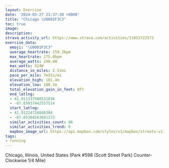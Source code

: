 ```yaml
---
layout: Exercise
date: '2024-03-27 21:37:30 +0000'
title: "Chicago \U0001F3C3"
toc: true
image:
description:
strava_activity_url: https://www.strava.com/activities/11051722573
exercise_data:
  emoji: "\U0001F3C3"
  average_heartrate: 159.2bpm
  max_heartrate: 175.0bpm
  average_watts: 298.4W
  max_watts: 524W
  distance_in_miles: 2.51mi
  pace_per_mile: 7m31s/mi
  elevation_high: 181.4m
  elevation_low: 180.1m
  total_elevation_gain_in_feet: 0ft
  end_latlng:
  - 41.911337580531836
  - -87.65037442557514
  start_latlng:
  - 41.91224726848304
  - -87.65304263681173
  similar_activities_count: 86
  similar_activities_trend: 0
  mapbox_image_url: https://api.mapbox.com/styles/v1/mapbox/streets-v11/static/path-5+787af2-1.0(g%7Bx~Fdl~uO%3FaAEu%40dBwCjBcCQYCWKwSBeBDu%40Im%40%40_AEwA%3FuAFKJEv%40B%5CAT%40HDDN%40vEB%60%40DVJPJFPF%7CAKTMP%5BBQ%3F%7BAEqAK%5DOQKG%5BEqAHOHMRG%60%40B%60AA%7C%40Bl%40BNJTHJXHrAIPEHERYBQ%3Fw%40GaCEOKSQMSEY%3F%7B%40HQFMPGTAP%3Ft%40Fz%40%3F%60ABNDJNLVJVEl%40%3FREVOPWBYImDGUMQQKYE%7B%40DYDSTMZB~%40Ar%40%40z%40%40NHTRTPHdAAXENKNOFMBOCkDCWKSOOSGc%40Ay%40HKBOLGJGTANDv%40BtB%40NFLPPPDp%40%40j%40ENIRUFMB%5BGyCCYKSOOYK%5B%3Fq%40FSDIFWf%40AXJlDDLNNTLJ%40tAKVKPYB%5BE%7DCEYKSOOSGkBAc%40GMKCAWDuABGFAPFhB%3FpCFp%40CxFD%7CDElCCHUT%40jA),pin-s-s+e5b22e(-87.65139,41.91172),pin-s-f+89ae00(-87.64867000000005,41.91097000000002)/auto/800x800?access_token=pk.eyJ1Ijoiam9zaGJlY2ttYW4iLCJhIjoiY205eWR2aDd1MWZ6djJrbXc4a3M0bWZleiJ9.XiG9OWkNcZk2QzjJbxLB4A
tags:
- running
---
```




Chicago, Illinois, United States (Park #598 (Scott Street Park) Counter-Clockwise 1/4 Mile)

